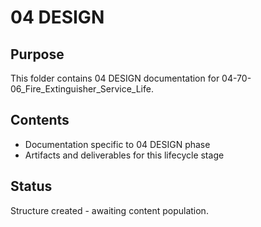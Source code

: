 # 04 DESIGN

## Purpose
This folder contains 04 DESIGN documentation for 04-70-06_Fire_Extinguisher_Service_Life.

## Contents
- Documentation specific to 04 DESIGN phase
- Artifacts and deliverables for this lifecycle stage

## Status
Structure created - awaiting content population.
